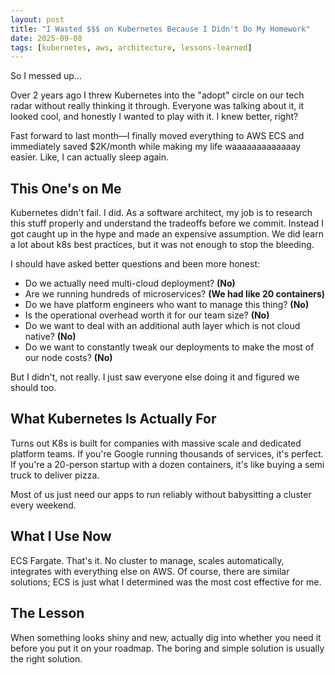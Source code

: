 ```yaml
---
layout: post
title: "I Wasted $$$ on Kubernetes Because I Didn't Do My Homework"
date: 2025-09-08
tags: [kubernetes, aws, architecture, lessons-learned]
---
```


So I messed up...

Over 2 years ago I threw Kubernetes into the "adopt" circle on our tech radar without really thinking it through. Everyone was talking about it, it looked cool, and honestly I wanted to play with it. I knew better, right?

Fast forward to last month—I finally moved everything to AWS ECS and immediately saved $2K/month while making my life waaaaaaaaaaaaay easier. Like, I can actually sleep again.

## This One's on Me

Kubernetes didn't fail. I did. As a software architect, my job is to research this stuff properly and understand the tradeoffs before we commit. Instead I got caught up in the hype and made an expensive assumption. We did learn a lot about k8s best practices, but it was not enough to stop the bleeding.

I should have asked better questions and been more honest:

- Do we actually need multi-cloud deployment? **(No)**
- Are we running hundreds of microservices? **(We had like 20 containers)**
- Do we have platform engineers who want to manage this thing? **(No)**
- Is the operational overhead worth it for our team size? **(No)**
- Do we want to deal with an additional auth layer which is not cloud native? **(No)**
- Do we want to constantly tweak our deployments to make the most of our node costs? **(No)**

But I didn't, not really. I just saw everyone else doing it and figured we should too.

## What Kubernetes Is Actually For

Turns out K8s is built for companies with massive scale and dedicated platform teams. If you're Google running thousands of services, it's perfect. If you're a 20-person startup with a dozen containers, it's like buying a semi truck to deliver pizza.

Most of us just need our apps to run reliably without babysitting a cluster every weekend.

## What I Use Now

ECS Fargate. That's it. No cluster to manage, scales automatically, integrates with everything else on AWS. Of course, there are similar solutions; ECS is just what I determined was the most cost effective for me.

## The Lesson

When something looks shiny and new, actually dig into whether you need it before you put it on your roadmap. The boring and simple solution is usually the right solution.